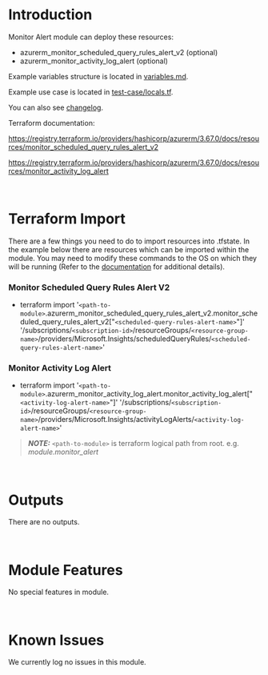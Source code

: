 # Introduction
Monitor Alert module can deploy these resources:
* azurerm_monitor_scheduled_query_rules_alert_v2 (optional)
* azurerm_monitor_activity_log_alert (optional)

Example variables structure is located in [variables.md](variables.md).

Example use case is located in [test-case/locals.tf](test-case/locals.tf).

You can also see [changelog](changelog.md).

Terraform documentation:

https://registry.terraform.io/providers/hashicorp/azurerm/3.67.0/docs/resources/monitor_scheduled_query_rules_alert_v2

https://registry.terraform.io/providers/hashicorp/azurerm/3.67.0/docs/resources/monitor_activity_log_alert

&nbsp;

# Terraform Import
There are a few things you need to do to import resources into .tfstate. In the example below there are resources which can be imported within the module. You may need to modify these commands to the OS on which they will be running (Refer to the [documentation](https://developer.hashicorp.com/terraform/cli/commands/import#example-import-into-resource-configured-with-for_each) for additional details).
### Monitor Scheduled Query Rules Alert V2
* terraform import '`<path-to-module>`.azurerm_monitor_scheduled_query_rules_alert_v2.monitor_scheduled_query_rules_alert_v2["`<scheduled-query-rules-alert-name>`"]' '/subscriptions/`<subscription-id>`/resourceGroups/`<resource-group-name>`/providers/Microsoft.Insights/scheduledQueryRules/`<scheduled-query-rules-alert-name>`'
### Monitor Activity Log Alert
* terraform import '`<path-to-module>`.azurerm_monitor_activity_log_alert.monitor_activity_log_alert["`<activity-log-alert-name>`"]' '/subscriptions/`<subscription-id>`/resourceGroups/`<resource-group-name>`/providers/Microsoft.Insights/activityLogAlerts/`<activity-log-alert-name>`'

 > **_NOTE:_** `<path-to-module>` is terraform logical path from root. e.g. _module.monitor\_alert_

&nbsp;

# Outputs
There are no outputs.

&nbsp;


# Module Features
No special features in module.

&nbsp;

# Known Issues
We currently log no issues in this module.